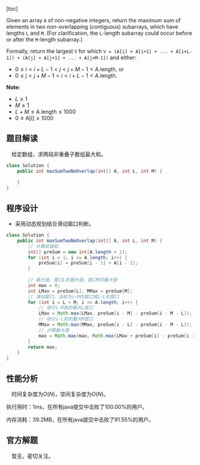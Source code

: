 [toc]

Given an array `A` of non-negative integers, return the maximum sum of elements in two non-overlapping (contiguous) subarrays, which have lengths `L` and `M`.  (For clarification, the `L`-length subarray could occur before or after the `M`-length subarray.)

Formally, return the largest `V` for which `V = (A[i] + A[i+1] + ... + A[i+L-1]) + (A[j] + A[j+1] + ... + A[j+M-1])` and either:

* $0 \le i < i + L - 1 < j < j + M - 1 < \text{A.length}$, or
* $0 \le j < j + M - 1 < i < i + L - 1 < \text{A.length}$.



**Note:**

* $L \ge 1$
* $M \ge 1$
* $L + M \le \text{A.length} \le 1000$
* $0 \le \text{A[i]} \le 1000$



## 题目解读

&emsp;给定数组，求两段非重叠子数组最大和。

```java
class Solution {
    public int maxSumTwoNoOverlap(int[] A, int L, int M) {
        
    }
}
```

## 程序设计

* 采用动态规划结合滑动窗口判断。

```java
class Solution {
    public int maxSumTwoNoOverlap(int[] A, int L, int M) {
        // 计算前缀和
        int[] preSum = new int[A.length + 1];
        for (int i = 1; i <= A.length; i++) {
            preSum[i] = preSum[i - 1] + A[i - 1];
        }
        
        // 最大值，窗口L的最大值，窗口M的最大值
        int max = 0;
        int LMax = preSum[L], MMax = preSum[M];
        // 滑动窗口，当前为i-M的窗口或i-L的窗口
        for (int i = L + M; i <= A.length; i++) {
            // 统计i-M前的最大L窗口
            LMax = Math.max(LMax, preSum[i - M] - preSum[i - M - L]);
            // 统计i-L前的最大M窗口
            MMax = Math.max(MMax, preSum[i - L] - preSum[i - M - L]);
            // 计算最大值
            max = Math.max(max, Math.max(LMax + preSum[i] - preSum[i - M], MMax + preSum[i] - preSum[i - L]));
        }
        return max;
    }
}
```

## 性能分析

&emsp;时间复杂度为$O(N)$，空间复杂度为$O(N)$。

执行用时：1ms，在所有java提交中击败了100.00%的用户。

内存消耗：39.2MB，在所有java提交中击败了91.55%的用户。

## 官方解题

&emsp;暂无，密切关注。